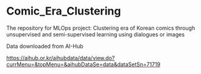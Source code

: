 # Comic_Era_Clustering
The repository for MLOps project: Clustering era of Korean comics through unsupervised and semi-supervised learning using dialogues or images


Data downloaded from AI-Hub

https://aihub.or.kr/aihubdata/data/view.do?currMenu=&topMenu=&aihubDataSe=data&dataSetSn=71719
